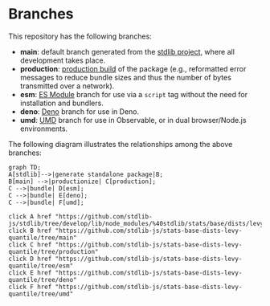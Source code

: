 <!--

@license Apache-2.0

Copyright (c) 2022 The Stdlib Authors.

Licensed under the Apache License, Version 2.0 (the "License");
you may not use this file except in compliance with the License.
You may obtain a copy of the License at

    http://www.apache.org/licenses/LICENSE-2.0

Unless required by applicable law or agreed to in writing, software
distributed under the License is distributed on an "AS IS" BASIS,
WITHOUT WARRANTIES OR CONDITIONS OF ANY KIND, either express or implied.
See the License for the specific language governing permissions and
limitations under the License.

-->

# Branches

This repository has the following branches:

-   **main**: default branch generated from the [stdlib project][stdlib-url], where all development takes place.
-   **production**: [production build][production-url] of the package (e.g., reformatted error messages to reduce bundle sizes and thus the number of bytes transmitted over a network).
-   **esm**: [ES Module][esm-url] branch for use via a `script` tag without the need for installation and bundlers.
-   **deno**: [Deno][deno-url] branch for use in Deno.
-   **umd**: [UMD][umd-url] branch for use in Observable, or in dual browser/Node.js environments.

The following diagram illustrates the relationships among the above branches:

```mermaid
graph TD;
A[stdlib]-->|generate standalone package|B;
B[main] -->|productionize| C[production];
C -->|bundle| D[esm];
C -->|bundle| E[deno];
C -->|bundle| F[umd];

click A href "https://github.com/stdlib-js/stdlib/tree/develop/lib/node_modules/%40stdlib/stats/base/dists/levy/quantile"
click B href "https://github.com/stdlib-js/stats-base-dists-levy-quantile/tree/main"
click C href "https://github.com/stdlib-js/stats-base-dists-levy-quantile/tree/production"
click D href "https://github.com/stdlib-js/stats-base-dists-levy-quantile/tree/esm"
click E href "https://github.com/stdlib-js/stats-base-dists-levy-quantile/tree/deno"
click F href "https://github.com/stdlib-js/stats-base-dists-levy-quantile/tree/umd"
```

[stdlib-url]: https://github.com/stdlib-js/stdlib/tree/develop/lib/node_modules/%40stdlib/stats/base/dists/levy/quantile
[production-url]: https://github.com/stdlib-js/stats-base-dists-levy-quantile/tree/production
[deno-url]: https://github.com/stdlib-js/stats-base-dists-levy-quantile/tree/deno
[umd-url]: https://github.com/stdlib-js/stats-base-dists-levy-quantile/tree/umd
[esm-url]: https://github.com/stdlib-js/stats-base-dists-levy-quantile/tree/esm